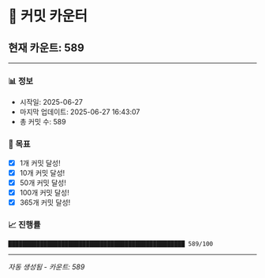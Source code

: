 # 🔢 커밋 카운터

## 현재 카운트: 589

---

### 📊 정보
- 시작일: 2025-06-27
- 마지막 업데이트: 2025-06-27 16:43:07
- 총 커밋 수: 589

### 🎯 목표
- [x] 1개 커밋 달성!
- [x] 10개 커밋 달성!
- [x] 50개 커밋 달성!
- [x] 100개 커밋 달성!
- [x] 365개 커밋 달성!

### 📈 진행률
```
██████████████████████████████████████████████████ 589/100
```

---
*자동 생성됨 - 카운트: 589*
